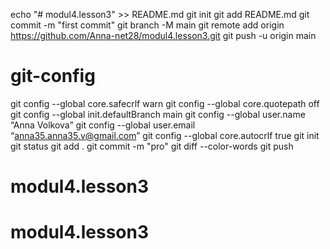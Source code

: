 echo "# modul4.lesson3" >> README.md
git init
git add README.md
git commit -m "first commit"
git branch -M main
git remote add origin https://github.com/Anna-net28/modul4.lesson3.git
git push -u origin main
# git-config
git config --global core.safecrlf warn
git config --global core.quotepath off
git config --global init.defaultBranch main
git config --global user.name “Anna Volkova”
git config --global user.email “anna35.anna35.v@gmail.com”
git config --global core.autocrlf true
git init
git status
git add .
git commit -m "pro"
git diff --color-words
git push
# modul4.lesson3
# modul4.lesson3

